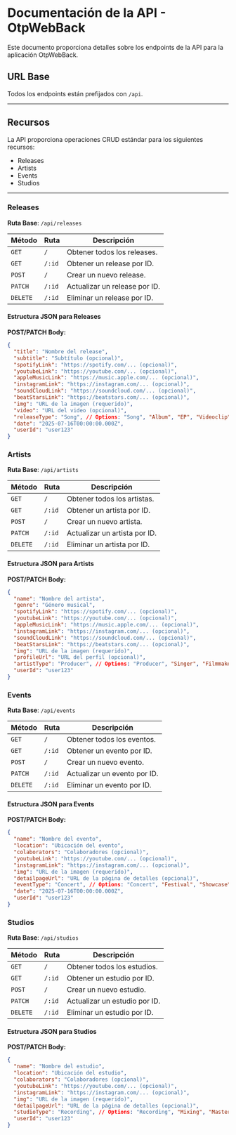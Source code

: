 # Documentación de la API - OtpWebBack

Este documento proporciona detalles sobre los endpoints de la API para la aplicación OtpWebBack.

## URL Base
Todos los endpoints están prefijados con `/api`.

---

## Recursos

La API proporciona operaciones CRUD estándar para los siguientes recursos:

- Releases
- Artists
- Events
- Studios

---

### Releases

**Ruta Base**: `/api/releases`

| Método | Ruta      | Descripción                  |
|--------|-----------|------------------------------|
| `GET`    | `/`       | Obtener todos los releases.  |
| `GET`    | `/:id`    | Obtener un release por ID.   |
| `POST`   | `/`       | Crear un nuevo release.      |
| `PATCH`  | `/:id`    | Actualizar un release por ID.|
| `DELETE` | `/:id`    | Eliminar un release por ID.  |

#### Estructura JSON para Releases

**POST/PATCH Body:**
```json
{
  "title": "Nombre del release",
  "subtitle": "Subtítulo (opcional)",
  "spotifyLink": "https://spotify.com/... (opcional)",
  "youtubeLink": "https://youtube.com/... (opcional)",
  "appleMusicLink": "https://music.apple.com/... (opcional)",
  "instagramLink": "https://instagram.com/... (opcional)",
  "soundCloudLink": "https://soundcloud.com/... (opcional)",
  "beatStarsLink": "https://beatstars.com/... (opcional)",
  "img": "URL de la imagen (requerido)",
  "video": "URL del video (opcional)",
  "releaseType": "Song", // Options: "Song", "Album", "EP", "Videoclip"
  "date": "2025-07-16T00:00:00.000Z",
  "userId": "user123"
}
```

### Artists

**Ruta Base**: `/api/artists`

| Método | Ruta      | Descripción                 |
|--------|-----------|-----------------------------|
| `GET`    | `/`       | Obtener todos los artistas. |
| `GET`    | `/:id`    | Obtener un artista por ID.  |
| `POST`   | `/`       | Crear un nuevo artista.     |
| `PATCH`  | `/:id`    | Actualizar un artista por ID.|
| `DELETE` | `/:id`    | Eliminar un artista por ID. |

#### Estructura JSON para Artists

**POST/PATCH Body:**
```json
{
  "name": "Nombre del artista",
  "genre": "Género musical",
  "spotifyLink": "https://spotify.com/... (opcional)",
  "youtubeLink": "https://youtube.com/... (opcional)",
  "appleMusicLink": "https://music.apple.com/... (opcional)",
  "instagramLink": "https://instagram.com/... (opcional)",
  "soundCloudLink": "https://soundcloud.com/... (opcional)",
  "beatStarsLink": "https://beatstars.com/... (opcional)",
  "img": "URL de la imagen (requerido)",
  "profileUrl": "URL del perfil (opcional)",
  "artistType": "Producer", // Options: "Producer", "Singer", "Filmmaker", "Developer"
  "userId": "user123"
}
```

### Events

**Ruta Base**: `/api/events`

| Método | Ruta      | Descripción                |
|--------|-----------|----------------------------|
| `GET`    | `/`       | Obtener todos los eventos. |
| `GET`    | `/:id`    | Obtener un evento por ID.  |
| `POST`   | `/`       | Crear un nuevo evento.     |
| `PATCH`  | `/:id`    | Actualizar un evento por ID. |
| `DELETE` | `/:id`    | Eliminar un evento por ID. |

#### Estructura JSON para Events

**POST/PATCH Body:**
```json
{
  "name": "Nombre del evento",
  "location": "Ubicación del evento",
  "colaborators": "Colaboradores (opcional)",
  "youtubeLink": "https://youtube.com/... (opcional)",
  "instagramLink": "https://instagram.com/... (opcional)",
  "img": "URL de la imagen (requerido)",
  "detailpageUrl": "URL de la página de detalles (opcional)",
  "eventType": "Concert", // Options: "Concert", "Festival", "Showcase", "Party"
  "date": "2025-07-16T00:00:00.000Z",
  "userId": "user123"
}
```

### Studios

**Ruta Base**: `/api/studios`

| Método | Ruta      | Descripción                 |
|--------|-----------|-----------------------------|
| `GET`    | `/`       | Obtener todos los estudios. |
| `GET`    | `/:id`    | Obtener un estudio por ID.  |
| `POST`   | `/`       | Crear un nuevo estudio.     |
| `PATCH`  | `/:id`    | Actualizar un estudio por ID. |
| `DELETE` | `/:id`    | Eliminar un estudio por ID. |

#### Estructura JSON para Studios

**POST/PATCH Body:**
```json
{
  "name": "Nombre del estudio",
  "location": "Ubicación del estudio",
  "colaborators": "Colaboradores (opcional)",
  "youtubeLink": "https://youtube.com/... (opcional)",
  "instagramLink": "https://instagram.com/... (opcional)",
  "img": "URL de la imagen (requerido)",
  "detailpageUrl": "URL de la página de detalles (opcional)",
  "studioType": "Recording", // Options: "Recording", "Mixing", "Mastering", "Post-Production", "Live"
  "userId": "user123"
}
```